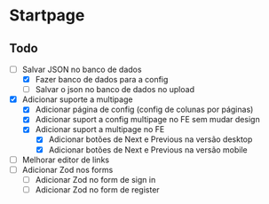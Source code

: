 # Startpage

## Todo

- [ ] Salvar JSON no banco de dados
    - [x] Fazer banco de dados para a config
    - [ ] Salvar o json no banco de dados no upload
- [x] Adicionar suporte a multipage
    - [x] Adicionar página de config (config de colunas por páginas)
    - [x] Adicionar suport a config multipage no FE sem mudar design
    - [x] Adicionar suport a multipage no FE
        - [x] Adicionar botões de Next e Previous na versão desktop
        - [x] Adicionar botões de Next e Previous na versão mobile
- [ ] Melhorar editor de links
- [ ] Adicionar Zod nos forms
    - [ ] Adicionar Zod no form de sign in
    - [ ] Adicionar Zod no form de register
